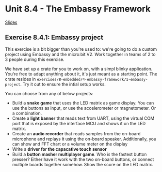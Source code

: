 # Unit 8.4 - The Embassy Framework

<a href="/slides/8_4/" target="_blank">Slides</a>

## Exercise 8.4.1: Embassy project

This exercise is a bit bigger than you're used to: we're going to do a custom project using Embassy and the micro:bit V2. Work together in teams of 2 to 3 people during this exercise.

We have set up a crate for you to work on, with a simpl blinky application. You're free to adapt anything about it, it's just meant as a starting point. The crate resides in `exercises/8-embedded/4-embassy-framework/1-embassy-project`. Try it out to ensure the intial setup works.

You can choose from any of below projects:

- Build a **snake game** that uses the LED matrix as game display. You can use the buttons as input, or use the accelerometer or magnetometer. Or a combination.
- Create a **light banner** that reads text from UART, using the virtual COM port that is exposed by the interface MCU and shows it on the LED matrix.
- Create an **audio recorder** that reads samples from the on-board microphone and replays it using the on-board speaker. Additionally, you can show and FFT chart or a volume meter on the display
- Write a **driver for the capacative touch sensor**
- Build a **button masher multiplayer game**. Who is the fastest button presser? Either have it work with the two on-board buttons, or connect multiple boards together somehow. Show the score on the LED matrix.
